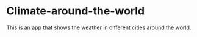 # Climate-around-the-world
This is an app that shows the weather in different cities around the world.
